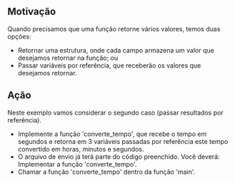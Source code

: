 ## Motivação
Quando precisamos que uma função retorne vários valores, temos duas opções:
- Retornar uma estrutura, onde cada campo armazena um valor que desejamos retornar na função; ou
- Passar variáveis por referência, que receberão os valores que desejamos retornar.

## Ação 
Neste exemplo vamos considerar o segundo caso (passar resultados por referência).
- Implemente a função 'converte_tempo', que recebe o tempo em segundos e retorna em 3 variáveis passadas por referência este tempo convertido em horas, minutos e segundos.
- O arquivo de envio já terá parte do código preenchido. Você deverá:
Implementar a função 'converte_tempo'.
- Chamar a função 'converte_tempo' dentro da função 'main'.
